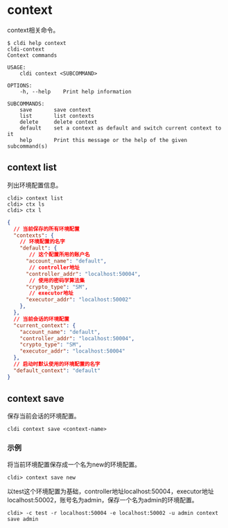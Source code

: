 # context

context相关命令。

```plaintext
$ cldi help context
cldi-context
Context commands

USAGE:
    cldi context <SUBCOMMAND>

OPTIONS:
    -h, --help    Print help information

SUBCOMMANDS:
    save       save context
    list       list contexts
    delete     delete context
    default    set a context as default and switch current context to it
    help       Print this message or the help of the given subcommand(s)
```

## context list

列出环境配置信息。

```plaintext
cldi> context list
cldi> ctx ls
cldi> ctx l
```
```json
{
  // 当前保存的所有环境配置
  "contexts": {
    // 环境配置的名字
    "default": {
       // 这个配置所用的账户名
      "account_name": "default",
       // controller地址
      "controller_addr": "localhost:50004",
       // 使用的密码学算法集
      "crypto_type": "SM",
       // executor地址
      "executor_addr": "localhost:50002"
    },
  },
  // 当前会话的环境配置
  "current_context": {
    "account_name": "default",
    "controller_addr": "localhost:50004",
    "crypto_type": "SM",
    "executor_addr": "localhost:50004"
  },
  // 启动时默认使用的环境配置的名字
  "default_context": "default"
}
```

## context save

保存当前会话的环境配置。

```plaintext
cldi context save <context-name>
```

### 示例

将当前环境配置保存成一个名为new的环境配置。
```plaintext
cldi> context save new
```

以test这个环境配置为基础，controller地址localhost:50004，executor地址localhost:50002，账号名为admin，保存一个名为admin的环境配置。
```plaintext
cldi> -c test -r localhost:50004 -e localhost:50002 -u admin context save admin
```
